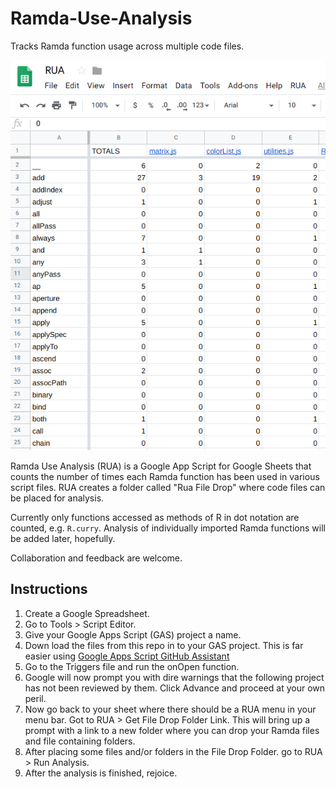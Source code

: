 # Ramda-Use-Analysis
Tracks Ramda function usage across multiple code files.

![RUA Screenshot](https://github.com/webstermath/Ramda-Use-Analysis/blob/master/RUA_Screenshot.png)

Ramda Use Analysis (RUA) is a Google App Script for Google Sheets that counts the number of times each Ramda function has been used in various script files.  RUA creates a folder called "Rua File Drop" where code files can be placed for analysis.

Currently only functions accessed as methods of R in dot notation are counted, e.g. `R.curry`.  Analysis of individually 
imported Ramda functions will be added later, hopefully.

Collaboration and feedback are welcome.

## Instructions
1. Create a Google Spreadsheet.
2. Go to Tools > Script Editor.
3. Give your Google Apps Script (GAS) project a name.
4. Down load the files from this repo in to your GAS project. This is far easier using [Google Apps Script GitHub Assistant](https://chrome.google.com/webstore/detail/google-apps-script-github/lfjcgcmkmjjlieihflfhjopckgpelofo)
5. Go to the Triggers file and run the onOpen function.
6. Google will now prompt you with dire warnings that the following project has not been reviewed by them.  Click Advance and proceed at your own peril.
7. Now go back to your sheet where there should be a RUA menu in your menu bar. Got to RUA > Get File Drop Folder Link. This will bring up a prompt with a link to a new folder where you can drop your Ramda files and file containing folders.
8. After placing some files and/or folders in the File Drop Folder. go to RUA > Run Analysis.
9. After the analysis is finished, rejoice.




